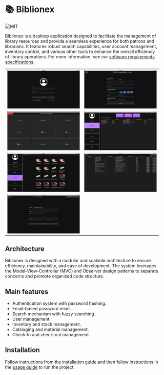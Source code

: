 # 📚 Biblionex 

![MIT](https://img.shields.io/badge/License-MIT-blue)

Biblionex is a desktop application designed to facilitate the management of library resources and provide a seamless experience for both patrons and librarians. It features robust search capabilities, user account management, inventory control, and various other tools to enhance the overall efficiency of library operations. For more information, see our [software requirements specifications](docs/SOFTWARE_SPEC.md).

|                                      |                                          |
| ------------------------------------ | ---------------------------------------- |
| ![](screenshots/login.png )          | ![](screenshots/patron-registration.png) |
| ![](screenshots/admin-dashboard.png) | ![](screenshots/patron-dashboard.png)    |
| ![](screenshots/patron-catalog.png)  | ![](screenshots/material-list.png)       |
| ![](screenshots/material-form.png)   |                                          |

## Architecture

Biblionex is designed with a modular and scalable architecture to ensure efficiency, maintainability, and ease of development. The system leverages the Model-View-Controller (MVC) and Observer design patterns to separate concerns and promote organized code structure.

## Main features

- Authentication system with password hashing.
- Email-based password reset.
- Search mechanism with fuzzy searching.
- User management.
- Inventory and stock management.
- Cataloging and material management.
- Check-In and check-out management.

## Installation

Follow instructions from the [installation guide](docs/INSTALLATION_GUIDE.md) and then follow instructions in the [usage guide](docs/USAGE_GUIDE.md) to run the project.
